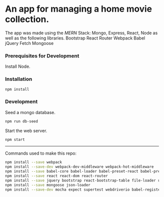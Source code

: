 # An app for managing a home movie collection.

The app was made using the *MERN* Stack: Mongo, Express, React, Node as well as the following libraries.
Bootstrap
React Router
Webpack
Babel
jQuery
Fetch
Mongoose



### Prerequisites for Development

Install Node.


### Installation

```` sh
npm install
````

### Development

Seed a mongo database.

```` sh
npm run db-seed
````

Start the web server.

```` sh
npm start
````

<hr />




Commands used to make this repo:

```` sh
npm install --save webpack
npm install --save-dev webpack-dev-middleware webpack-hot-middleware
npm install --save babel-core babel-loader babel-preset-react babel-preset-es2015 style-loader css-loader
npm install --save react react-dom react-router
npm install --save jquery bootstrap react-bootstrap-table file-loader url-loader
npm install --save mongoose json-loader
npm install --save-dev mocha expect supertest webdriverio babel-register babel-preset-es2017
````

